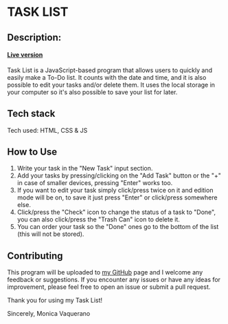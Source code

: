 # TASK LIST

## Description:
#### [Live version](https://monicavaquerano.github.io/challenges/tasks-list/app.html)
Task List is a JavaScript-based program that allows users to quickly and easily make a To-Do list. It counts with the date and time, and it is also possible to edit your tasks and/or delete them. It uses the local storage in your computer so it's also possible to save your list for later.

## Tech stack
Tech used: HTML, CSS & JS

## How to Use
1. Write your task in the "New Task" input section.
2. Add your tasks by pressing/clicking on the "Add Task" button or the "+" in case of smaller devices, pressing "Enter" works too.
3. If you want to edit your task simply click/press twice on it and edition mode will be on, to save it just press "Enter" or click/press somewhere else.
4. Click/press the "Check" icon to change the status of a task to "Done", you can also click/press the "Trash Can" icon to delete it.
5. You can order your task so the "Done" ones go to the bottom of the list (this will not be stored).

## Contributing
This program will be uploaded to [my GitHub](https://github.com/monicavaquerano) page and I welcome any feedback or suggestions. If you encounter any issues or have any ideas for improvement, please feel free to open an issue or submit a pull request.

Thank you for using my Task List!

Sincerely,
Monica Vaquerano
